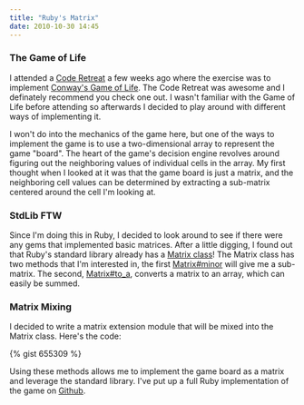 ```yaml
---
title: "Ruby's Matrix"
date: 2010-10-30 14:45
---
```

<h3>The Game of Life</h3>
<p>I attended a <a href="http://coderetreat.org/">Code Retreat</a> a few weeks ago where the exercise was to implement <a href="http://en.wikipedia.org/wiki/Conway's_Game_of_Life">Conway's Game of Life</a>. The Code Retreat was awesome and I definately recommend you check one
out. I wasn't familiar with the Game of Life before attending so afterwards I
decided to play around with different ways of implementing it.</p>
<p>I won't do into the mechanics of the game here, but one of the ways to
implement the game is to use a two-dimensional array to represent the game
"board". The heart of the game's decision engine revolves around figuring out
the neighboring values of individual cells in the array. My first thought when
I looked at it was that the game board is just a matrix, and the neighboring
cell values can be determined by extracting a sub-matrix centered around the
cell I'm looking at.</p>
<h3>StdLib FTW</h3>
<p>Since I'm doing this in Ruby, I decided to look around to see if there were
any gems that implemented basic matrices. After a little digging, I found out
that Ruby's standard library already has a <a href="http://www.ruby-doc.org/stdlib-1.9.3/libdoc/matrix/rdoc/Matrix.html">Matrix class</a>! The
Matrix class has two methods that I'm interested in, the first <a href="http://www.ruby-doc.org/stdlib-1.9.3/libdoc/matrix/rdoc/Matrix.html#method-i-minor">Matrix#minor</a>
will give me a sub-matrix. The second, <a href="http://www.ruby-doc.org/stdlib-1.9.3/libdoc/matrix/rdoc/Matrix.html#method-i-to_a">Matrix#to_a</a>,
converts a matrix to an array, which can easily be summed.</p>
<h3>Matrix Mixing</h3>
<p>I decided to write a matrix extension module that will be mixed into the
Matrix class. Here's the code:</p>
{% gist 655309 %}
<p>Using these methods allows me to implement the game board as a matrix and
leverage the standard library. I've put up a full Ruby implementation of the
game on <a href="http://github.com/bnadlerjr/game_of_life">Github</a>.</p>
